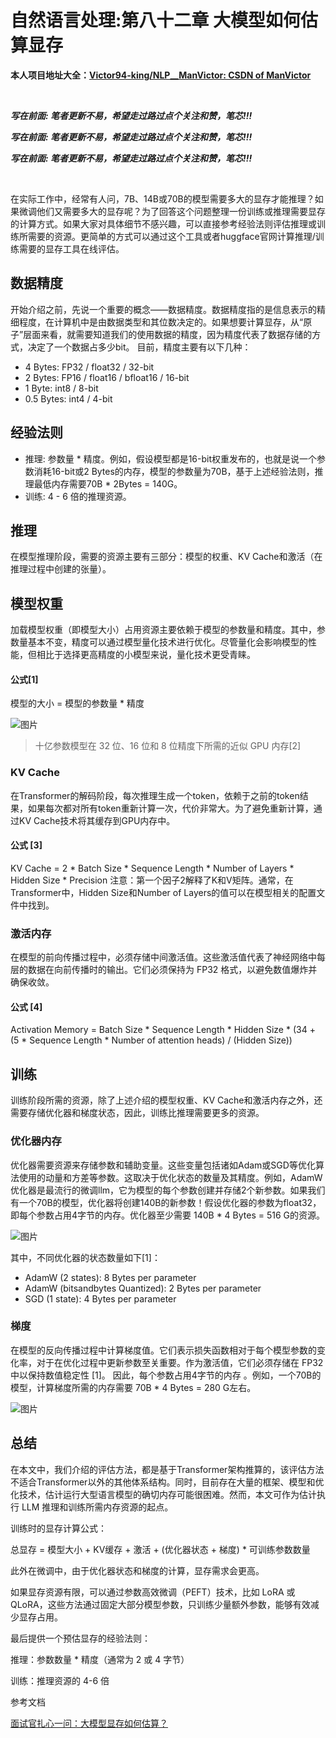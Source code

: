 # 自然语言处理:第八十二章 大模型如何估算显存

**本人项目地址大全：[Victor94-king/NLP__ManVictor: CSDN of ManVictor](https://github.com/Victor94-king/NLP__ManVictor)**

<br />

***写在前面: 笔者更新不易，希望走过路过点个关注和赞，笔芯!!!***

***写在前面: 笔者更新不易，希望走过路过点个关注和赞，笔芯!!!***

***写在前面: 笔者更新不易，希望走过路过点个关注和赞，笔芯!!!***

<br />



在实际工作中，经常有人问，7B、14B或70B的模型需要多大的显存才能推理？如果微调他们又需要多大的显存呢？为了回答这个问题整理一份训练或推理需要显存的计算方式。如果大家对具体细节不感兴趣，可以直接参考经验法则评估推理或训练所需要的资源。更简单的方式可以通过这个工具或者huggface官网计算推理/训练需要的显存工具在线评估。

## 数据精度

开始介绍之前，先说一个重要的概念——数据精度。数据精度指的是信息表示的精细程度，在计算机中是由数据类型和其位数决定的。如果想要计算显存，从“原子”层面来看，就需要知道我们的使用数据的精度，因为精度代表了数据存储的方式，决定了一个数据占多少bit。 目前，精度主要有以下几种：

* 4 Bytes: FP32 / float32 / 32-bit
* 2 Bytes: FP16 / float16 / bfloat16 / 16-bit
* 1 Byte: int8 / 8-bit
* 0.5 Bytes: int4 / 4-bit

## 经验法则

* 推理: 参数量 * 精度。例如，假设模型都是16-bit权重发布的，也就是说一个参数消耗16-bit或2 Bytes的内存，模型的参数量为70B，基于上述经验法则，推理最低内存需要70B * 2Bytes = 140G。
* 训练: 4 - 6 倍的推理资源。

## 推理

在模型推理阶段，需要的资源主要有三部分：模型的权重、KV Cache和激活（在推理过程中创建的张量）。

## 模型权重

加载模型权重（即模型大小）占用资源主要依赖于模型的参数量和精度。其中，参数量基本不变，精度可以通过模型量化技术进行优化。尽管量化会影响模型的性能，但相比于选择更高精度的小模型来说，量化技术更受青睐。

#### 公式[1]

模型的大小 = 模型的参数量 * 精度

![图片](https://mmbiz.qpic.cn/mmbiz_png/pCFs8q3BZjeo13Q0ZR5hIxmTzIQOaSWk9OS7azaEu4bXKlKPPbLQYGx4oIO3nY69j48fjLeVSsEmcThPvVCJQA/640?wx_fmt=png&from=appmsg&tp=webp&wxfrom=5&wx_lazy=1&wx_co=1)

> 十亿参数模型在 32 位、16 位和 8 位精度下所需的近似 GPU 内存[2]

### KV Cache

在Transformer的解码阶段，每次推理生成一个token，依赖于之前的token结果，如果每次都对所有token重新计算一次，代价非常大。为了避免重新计算，通过KV Cache技术将其缓存到GPU内存中。

#### 公式 [3]

KV Cache = 2 * Batch Size * Sequence Length * Number of Layers * Hidden Size * Precision 注意：第一个因子2解释了K和V矩阵。通常，在Transformer中，Hidden Size和Number of Layers的值可以在模型相关的配置文件中找到。

### 激活内存

在模型的前向传播过程中，必须存储中间激活值。这些激活值代表了神经网络中每层的数据在向前传播时的输出。它们必须保持为 FP32 格式，以避免数值爆炸并确保收敛。

#### 公式 [4]

Activation Memory = Batch Size * Sequence Length * Hidden Size * (34 + (5 * Sequence Length * Number of attention heads) / (Hidden Size))

## 训练

训练阶段所需的资源，除了上述介绍的模型权重、KV Cache和激活内存之外，还需要存储优化器和梯度状态，因此，训练比推理需要更多的资源。

### 优化器内存

优化器需要资源来存储参数和辅助变量。这些变量包括诸如Adam或SGD等优化算法使用的动量和方差等参数。这取决于优化状态的数量及其精度。例如，AdamW优化器是最流行的微调llm，它为模型的每个参数创建并存储2个新参数。如果我们有一个70B的模型，优化器将创建140B的新参数！假设优化器的参数为float32，即每个参数占用4字节的内存。优化器至少需要 140B * 4 Bytes = 516 G的资源。

![图片](https://mmbiz.qpic.cn/mmbiz_jpg/pCFs8q3BZjeo13Q0ZR5hIxmTzIQOaSWk22EMuQDmFVgR7qGVtq17SWDNVt6icAyyOmtPwHtPLDj4dtckDeVV0Xg/640?wx_fmt=jpeg&from=appmsg&tp=webp&wxfrom=5&wx_lazy=1&wx_co=1)

其中，不同优化器的状态数量如下[1]：

* AdamW (2 states): 8 Bytes per parameter
* AdamW (bitsandbytes Quantized): 2 Bytes per parameter
* SGD (1 state): 4 Bytes per parameter

### 梯度

在模型的反向传播过程中计算梯度值。它们表示损失函数相对于每个模型参数的变化率，对于在优化过程中更新参数至关重要。作为激活值，它们必须存储在 FP32 中以保持数值稳定性 [1]。 因此，每个参数占用4字节的内存 。例如，一个70B的模型，计算梯度所需的内存需要 70B * 4 Bytes = 280 G左右。

![图片](https://mmbiz.qpic.cn/mmbiz_jpg/pCFs8q3BZjeo13Q0ZR5hIxmTzIQOaSWkpb7JsZYyjc4dToI3Go5g8IGbubTz2NViaFxUsTztetJFw7R4WFmw2Sw/640?wx_fmt=jpeg&from=appmsg&tp=webp&wxfrom=5&wx_lazy=1&wx_co=1)

## 总结

在本文中，我们介绍的评估方法，都是基于Transformer架构推算的，该评估方法不适合Transformer以外的其他体系结构。同时，目前存在大量的框架、模型和优化技术，估计运行大型语言模型的确切内存可能很困难。然而，本文可作为估计执行 LLM 推理和训练所需内存资源的起点。


训练时的显存计算公式：

总显存 = 模型大小 + KV缓存 + 激活 + (优化器状态 + 梯度) * 可训练参数数量

此外在微调中，由于优化器状态和梯度的计算，显存需求会更高。

如果显存资源有限，可以通过参数高效微调（PEFT）技术，比如 LoRA 或 QLoRA，这些方法通过固定大部分模型参数，只训练少量额外参数，能够有效减少显存占用。

最后提供一个预估显存的经验法则：

推理：参数数量 * 精度（通常为 2 或 4 字节）

训练：推理资源的 4-6 倍



参考文档

[面试官扎心一问：大模型显存如何估算？](https://mp.weixin.qq.com/s/W_LiyC584qXLbwoxSBmnEg)
